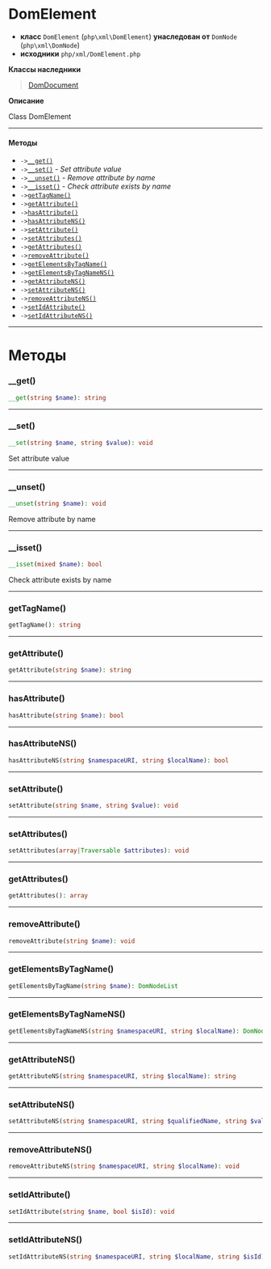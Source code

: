 # DomElement

- **класс** `DomElement` (`php\xml\DomElement`) **унаследован от** `DomNode` (`php\xml\DomNode`)
- **исходники** `php/xml/DomElement.php`

**Классы наследники**

> [DomDocument](https://github.com/jphp-compiler/jphp/blob/master/exts/jphp-xml-ext/api-docs/classes/php/xml/DomDocument.ru.md)

**Описание**

Class DomElement

---

#### Методы

- `->`[`__get()`](#method-__get)
- `->`[`__set()`](#method-__set) - _Set attribute value_
- `->`[`__unset()`](#method-__unset) - _Remove attribute by name_
- `->`[`__isset()`](#method-__isset) - _Check attribute exists by name_
- `->`[`getTagName()`](#method-gettagname)
- `->`[`getAttribute()`](#method-getattribute)
- `->`[`hasAttribute()`](#method-hasattribute)
- `->`[`hasAttributeNS()`](#method-hasattributens)
- `->`[`setAttribute()`](#method-setattribute)
- `->`[`setAttributes()`](#method-setattributes)
- `->`[`getAttributes()`](#method-getattributes)
- `->`[`removeAttribute()`](#method-removeattribute)
- `->`[`getElementsByTagName()`](#method-getelementsbytagname)
- `->`[`getElementsByTagNameNS()`](#method-getelementsbytagnamens)
- `->`[`getAttributeNS()`](#method-getattributens)
- `->`[`setAttributeNS()`](#method-setattributens)
- `->`[`removeAttributeNS()`](#method-removeattributens)
- `->`[`setIdAttribute()`](#method-setidattribute)
- `->`[`setIdAttributeNS()`](#method-setidattributens)

---
# Методы

<a name="method-__get"></a>

### __get()
```php
__get(string $name): string
```

---

<a name="method-__set"></a>

### __set()
```php
__set(string $name, string $value): void
```
Set attribute value

---

<a name="method-__unset"></a>

### __unset()
```php
__unset(string $name): void
```
Remove attribute by name

---

<a name="method-__isset"></a>

### __isset()
```php
__isset(mixed $name): bool
```
Check attribute exists by name

---

<a name="method-gettagname"></a>

### getTagName()
```php
getTagName(): string
```

---

<a name="method-getattribute"></a>

### getAttribute()
```php
getAttribute(string $name): string
```

---

<a name="method-hasattribute"></a>

### hasAttribute()
```php
hasAttribute(string $name): bool
```

---

<a name="method-hasattributens"></a>

### hasAttributeNS()
```php
hasAttributeNS(string $namespaceURI, string $localName): bool
```

---

<a name="method-setattribute"></a>

### setAttribute()
```php
setAttribute(string $name, string $value): void
```

---

<a name="method-setattributes"></a>

### setAttributes()
```php
setAttributes(array|Traversable $attributes): void
```

---

<a name="method-getattributes"></a>

### getAttributes()
```php
getAttributes(): array
```

---

<a name="method-removeattribute"></a>

### removeAttribute()
```php
removeAttribute(string $name): void
```

---

<a name="method-getelementsbytagname"></a>

### getElementsByTagName()
```php
getElementsByTagName(string $name): DomNodeList
```

---

<a name="method-getelementsbytagnamens"></a>

### getElementsByTagNameNS()
```php
getElementsByTagNameNS(string $namespaceURI, string $localName): DomNodeList
```

---

<a name="method-getattributens"></a>

### getAttributeNS()
```php
getAttributeNS(string $namespaceURI, string $localName): string
```

---

<a name="method-setattributens"></a>

### setAttributeNS()
```php
setAttributeNS(string $namespaceURI, string $qualifiedName, string $value): void
```

---

<a name="method-removeattributens"></a>

### removeAttributeNS()
```php
removeAttributeNS(string $namespaceURI, string $localName): void
```

---

<a name="method-setidattribute"></a>

### setIdAttribute()
```php
setIdAttribute(string $name, bool $isId): void
```

---

<a name="method-setidattributens"></a>

### setIdAttributeNS()
```php
setIdAttributeNS(string $namespaceURI, string $localName, string $isId): void
```
